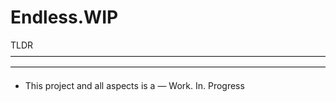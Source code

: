 # Endless.WIP

TLDR
————————————————————————————————————————————————————————————————————————
* This project and all aspects is a — Work. In. Progress
